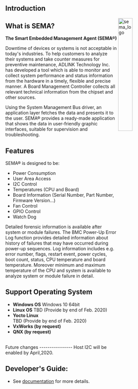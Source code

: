 ## Introduction



<img src="https://cdn.adlinktech.com/webupd/en/Upload/ProductNews/logo_sema.png" alt="sema_logo" width="30%" align="right"  />

## What is SEMA?

**The Smart Embedded Management Agent (SEMA®)** 

Downtime of devices or systems is not acceptable in today's industries. To help customers to analyze their 
systems and take counter measures for preventive maintenance, ADLINK Technology Inc. has developed a tool which is able to monitor and collect system performance and status information from the hardware in a timely, flexible and precise manner. A Board Management Controller collects all relevant technical information from the chipset and other sources.

Using the System Management Bus driver, an application layer fetches the data and presents it to the user. 
SEMA® provides a ready-made application that shows the data in user-friendly graphic interfaces, suitable 
for supervision and troubleshooting.



Features
----------

SEMA® is designed to be:

* Power Consumption
* User Area Access
* I2C Control 
* Temperatures (CPU and Board)
* Board Information (Serial Number, Part Number, Firmware Version...)
* Fan Control
* GPIO Control
* Watch Dog  


Detailed forensic information is available after system or module failures. The BMC Power-Up Error Log function provides detailed information about history of failures that may have occurred during power-up sequences. Log information includes e.g. error number, flags, restart event, power cycles, boot count, status, CPU temperature and board temperature. Moreover minimum and maximum temperature of the CPU and system is available to analyze system or module failure in detail.



Support Operating System
--------------------------
* **Windows OS**
      Windows 10 64bit
* **Linux OS**
      TBD (Provide by end of Feb. 2020)
* **Yocto Linux**  
      TBD (Provide by end of Feb. 2020)
* **VxWorks (by request)** 
* **QNX (by request)**


<br>
Future changes
----------------
Host I2C will be enabled by April,2020.

<br>

## Developer's Guide: 
* See [documentation](https://adlink-epm.github.io/sema-doc/#/source/Intro) for more details.
   
